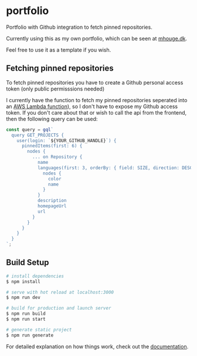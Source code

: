 # portfolio

Portfolio with Github integration to fetch pinned repositories.

Currently using this as my own portfolio, which can be seen at [mhouge.dk](https://mhouge.dk).

Feel free to use it as a template if you wish.

## Fetching pinned repositories

To fetch pinned repositories you have to create a Github personal access token (only public permisssions needed)

I currently have the function to fetch my pinned repositories seperated into an [AWS Lambda function](./aws-lambda-fetch-pinned/README.md)), so I don't have to expose my Github access token. If you don't care about that or wish to call the api from the frontend, then the following query can be used:

```js
const query = gql`
  query GET_PROJECTS {
    user(login: `${YOUR_GITHUB_HANDLE}`) {
      pinnedItems(first: 6) {
        nodes {
          ... on Repository {
            name
            languages(first: 3, orderBy: { field: SIZE, direction: DESC }) {
              nodes {
                color
                name
              }
            }
            description
            homepageUrl
            url
          }
        }
      }
    }
  }
`;
```

## Build Setup

```bash
# install dependencies
$ npm install

# serve with hot reload at localhost:3000
$ npm run dev

# build for production and launch server
$ npm run build
$ npm run start

# generate static project
$ npm run generate
```

For detailed explanation on how things work, check out the [documentation](https://nuxtjs.org).
